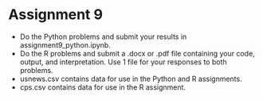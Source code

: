 # Assignment 9

* Do the Python problems and submit your results in assignment9_python.ipynb.
* Do the R problems and submit a .docx or .pdf file containing your code, output, and interpretation.  Use 1 file for your responses to both problems.
* usnews.csv contains data for use in the Python and R assignments.
* cps.csv contains data for use in the R assignment.
